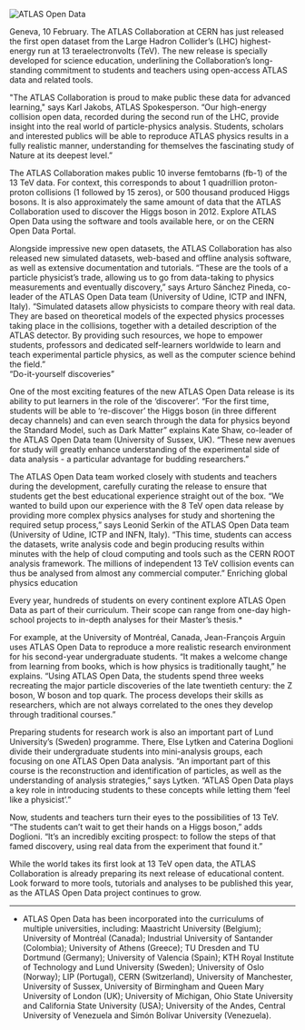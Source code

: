 ![ATLAS Open Data](./13Tev-ATLAS-Opendata.gif)

Geneva, 10 February. The ATLAS Collaboration at CERN has just released the first open dataset from the Large Hadron Collider’s (LHC) highest-energy run at 13 teraelectronvolts (TeV). The new release is specially developed for science education, underlining the Collaboration’s long-standing commitment to students and teachers using open-access ATLAS data and related tools. 
 
"The ATLAS Collaboration is proud to make public these data for advanced learning," says Karl Jakobs, ATLAS Spokesperson. “Our high-energy collision open data, recorded during the second run of the LHC, provide insight into the real world of particle-physics analysis. Students, scholars and interested publics will be able to reproduce ATLAS physics results in a fully realistic manner, understanding for themselves the fascinating study of Nature at its deepest level.”

The ATLAS Collaboration makes public 10 inverse femtobarns (fb-1) of the 13 TeV data. For context, this corresponds to about 1 quadrillion proton-proton collisions (1 followed by 15 zeros), or 500 thousand produced Higgs bosons. It is also approximately the same amount of data that the ATLAS Collaboration used to discover the Higgs boson in 2012. Explore ATLAS Open Data using the software and tools available here, or on the CERN Open Data Portal.

Alongside impressive new open datasets, the ATLAS Collaboration has also released new simulated datasets, web-based and offline analysis software, as well as extensive documentation and tutorials. “These are the tools of a particle physicist’s trade, allowing us to go from data-taking to physics measurements and eventually discovery,” says Arturo Sánchez Pineda, co-leader of the ATLAS Open Data team (University of Udine, ICTP and INFN, Italy). “Simulated datasets allow physicists to compare theory with real data. They are based on theoretical models of the expected physics processes taking place in the collisions, together with a detailed description of the ATLAS detector. By providing such resources, we hope to empower students, professors and dedicated self-learners worldwide to learn and teach experimental particle physics, as well as the computer science behind the field.”  
“Do-it-yourself discoveries”
 
One of the most exciting features of the new ATLAS Open Data release is its ability to put learners in the role of the ‘discoverer’. “For the first time, students will be able to ‘re-discover’ the Higgs boson (in three different decay channels) and can even search through the data for physics beyond the Standard Model, such as Dark Matter” explains Kate Shaw, co-leader of the ATLAS Open Data team (University of Sussex, UK). “These new avenues for study will greatly enhance understanding of the experimental side of data analysis - a particular advantage for budding researchers.”

The ATLAS Open Data team worked closely with students and teachers during the development, carefully curating the release to ensure that students get the best educational experience straight out of the box. “We wanted to build upon our experience with the 8 TeV open data release by providing more complex physics analyses for study and shortening the required setup process,” says Leonid Serkin of the ATLAS Open Data team (University of Udine, ICTP and INFN, Italy). “This time, students can access the datasets, write analysis code and begin producing results within minutes with the help of cloud computing and tools such as the CERN ROOT analysis framework. The millions of independent 13 TeV collision events can thus be analysed from almost any commercial computer.” 
Enriching global physics education
 
Every year, hundreds of students on every continent explore ATLAS Open Data as part of their curriculum. Their scope can range from one-day high-school projects to in-depth analyses for their Master’s thesis.* 

For example, at the University of Montréal, Canada, Jean-François Arguin uses ATLAS Open Data to reproduce a more realistic research environment for his second-year undergraduate students. “It makes a welcome change from learning from books, which is how physics is traditionally taught,” he explains. “Using ATLAS Open Data, the students spend three weeks recreating the major particle discoveries of the late twentieth century: the Z boson, W boson and top quark. The process develops their skills as researchers, which are not always correlated to the ones they develop through traditional courses.” 

Preparing students for research work is also an important part of Lund University’s (Sweden) programme. There, Else Lytken and Caterina Doglioni divide their undergraduate students into mini-analysis groups, each focusing on one ATLAS Open Data analysis. “An important part of this course is the reconstruction and identification of particles, as well as the understanding of analysis strategies,” says Lytken. “ATLAS Open Data plays a key role in introducing students to these concepts while letting them ‘feel like a physicist’.”

Now, students and teachers turn their eyes to the possibilities of 13 TeV. “The students can’t wait to get their hands on a Higgs boson,” adds Doglioni. “It’s an incredibly exciting prospect: to follow the steps of that famed discovery, using real data from the experiment that found it.”

While the world takes its first look at 13 TeV open data, the ATLAS Collaboration is already preparing its next release of educational content. Look forward to more tools, tutorials and analyses to be published this year, as the ATLAS Open Data project continues to grow. 

---

* ATLAS Open Data has been incorporated into the curriculums of multiple universities, including: Maastricht University (Belgium); University of Montréal (Canada); Industrial University of Santander (Colombia); University of Athens (Greece); TU Dresden and TU Dortmund (Germany); University of Valencia (Spain); KTH Royal Institute of Technology and Lund University (Sweden); University of Oslo (Norway); LIP (Portugal), CERN (Switzerland), University of Manchester, University of Sussex, University of Birmingham and Queen Mary University of London (UK); University of Michigan, Ohio State University and California State University (USA); University of the Andes, Central University of Venezuela and Simón Bolívar University (Venezuela).
